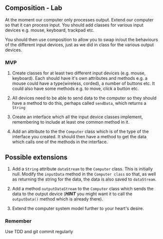 ## Composition - Lab

At the moment our computer only processes output. Extend our computer so that it can process input. You should add classes for various input devices e.g. mouse, keyboard, trackpad etc.

You should then use composition to allow you to swap in/out the behaviours of the different input devices, just as we did in class for the various output devices.


### MVP

1. Create classes for at least two different input devices (e.g. mouse, keyboard). Each should have it's own attributes and methods e.g. a mouse could have a type(wireless, corded), a number of buttons etc. It could also have some methods e.g. to move, click a button etc.

2. All devices need to be able to send data to the computer so they should have a method to do this, perhaps called `sendData`, which returns a `String`

3. Create an interface which all the input device classes implement, remembering to include at least one common method in it.

4. Add an attribute to the the `Computer` class which is of the type of the interface you created. It should then have a method to get the data which calls one of the methods in the interface.

## Possible extensions

1. Add a `String` attribute `dataStream` to the `Computer` class. This is initially null. Modify the `inputData` method in the `Computer class` so that, as well as returning the string for the data, the data is also saved to `dataStream`.

2. Add a method `outputDataStream` to the `Computer` class which sends the data to the output device (___HINT___ you might want it to call the `outputData()` method which is already there).

3. Extend the computer system model further to your heart's desire.

### Remember

Use TDD and git commit regularly



